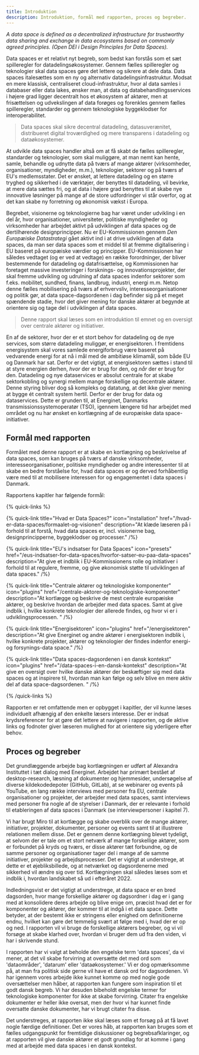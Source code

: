 ```yaml
---
title: Introduktion
description: Introduktion, formål med rapporten, proces og begreber.
---
```


_A data space is defined as a decentralized infrastructure for trustworthy data sharing and exchange in data ecosystems based on commonly agreed principles. (Open DEI i Design Principles for Data Spaces)._

Data spaces er et relativt nyt begreb, som bedst kan forstås som et sæt spilleregler for datadelingsøkosystemer. Gennem fælles spilleregler og teknologier skal data spaces gøre det lettere og sikrere at dele data. Data spaces italesættes som en ny og alternativ datadelingsinfrastruktur. Modsat en mere klassisk, centraliseret cloud-infrastruktur, hvor al data samles i databaser eller data lakes, ønsker man, at data og databehandlingsservices i højere grad ligger decentralt hos et økosystem af aktører, men at frisættelsen og udvekslingen af data forøges og forenkles gennem fælles spilleregler, standarder og gennem teknologiske byggeklodser for interoperabilitet. 

> Data spaces skal sikre decentral datadeling, datasuverænitet, distribueret digital troværdighed og mere transparens i datadeling og dataøkosystemer.

At udvikle data spaces handler altså om at få skabt de fælles spilleregler, standarder og teknologier, som skal muliggøre, at man nemt kan hente, samle, behandle og udnytte data på tværs af mange aktører (virksomheder, organisationer, myndigheder, m.m.), teknologier, sektorer og på tværs af EU's medlemsstater. Det er ønsket, at lettere datadeling og en større tryghed og sikkerhed i de værktøjer, der benyttes til datadeling, vil bevirke, at mere data sættes fri, og at data i højere grad benyttes til at skabe nye innovative løsninger på mange af de store udfordringer vi står overfor, og at det kan skabe ny forretning og økonomisk vækst i Europa.

Begrebet, visionerne og teknologierne bag har været under udvikling i en del år, hvor organisationer, universiteter, politiske myndigheder og virksomheder har arbejdet aktivt på udviklingen af data spaces og de dertilhørende designprincipper. Nu er EU-Kommissionen gennem _Den Europæiske Datastrategi_ gået aktivt ind i at drive udviklingen af data spaces, da man ser data spaces som et middel til at fremme digitalisering i EU baseret på europæiske værdier og principper. EU-Kommissionen har således vedtaget (og er ved at vedtage) en række forordninger, der bliver bestemmende for datadeling og datafrisættelse, og Kommissionen har foretaget massive investeringer i forsknings- og innovationsprojekter, der skal fremme udvikling og udrulning af data spaces indenfor sektorer som f.eks. mobilitet, sundhed, finans, landbrug, industri, energi m.m. Netop denne fælles mobilisering på tværs af erhvervsliv, interesseorganisationer og politik gør, at data space-dagsordenen i dag befinder sig på et meget spændende stadie, hvor det giver mening for danske aktører at begynde at orientere sig og tage del i udviklingen af data spaces.

> Denne rapport skal læses som en introduktion til emnet og en oversigt over centrale aktører og initiativer.

En af de sektorer, hvor der er et stort behov for datadeling og de nye services, som større datadeling muliggør, er energisektoren. I fremtidens energisystem skal vores samlede energiforbrug være baseret på vedvarende energi for at nå i mål med de ambitiøse klimamål, som både EU og Danmark har sat. Derfor er det vigtigt, at energisektoren sættes i stand til at styre energien derhen, _hvor_ der er brug for den, og _når_ der er brug for den. Datadeling og nye dataservices er absolut centrale for at skabe sektorkobling og synergi mellem mange forskellige og decentrale aktører. Denne styring bliver dog så kompleks og datatung, at det ikke giver mening at bygge ét centralt system hertil. Derfor er der brug for data og dataservices. Dette er grunden til, at Energinet, Danmarks transmissionssystemoperatør (TSO), igennem længere tid har arbejdet med området og nu har ønsket en kortlægning af de europæiske data space-initiativer.

## Formål med rapporten

Formålet med denne rapport er at skabe en kortlægning og beskrivelse af data spaces, som kan bruges på tværs af danske virksomheder, interesseorganisationer, politiske myndigheder og andre interessenter til at skabe en bedre forståelse for, hvad data spaces er og derved forhåbentlig være med til at mobilisere interessen for og engagementet i data spaces i Danmark.

Rapportens kapitler har følgende formål:

{% quick-links %}

{% quick-link title="Hvad er Data Spaces?" icon="installation" href="/hvad-er-data-spaces/formaalet-og-visionen" description="At klæde læseren på i forhold til at forstå, hvad data spaces er, incl. visionerne bag, designprincipperne, byggeklodser og processer." /%}

{% quick-link title="EU's indsatser for Data Spaces" icon="presets" href="/eus-indsatser-for-data-spaces/hvorfor-satser-eu-paa-data-spaces" description="At give et indblik i EU-Kommissionens rolle og initiativer i forhold til at regulere, fremme, og give økonomisk støtte til udviklingen af data spaces." /%}

{% quick-link title="Centrale aktører og teknologiske komponenter" icon="plugins" href="/centrale-aktorer-og-teknologiske-komponenter" description="At kortlægge og beskrive de mest centrale europæiske aktører, og beskrive hvordan de arbejder med data spaces. Samt at give indblik i, hvilke konkrete teknologier der allerede findes, og hvor vi er i udviklingsprocessen. " /%}

{% quick-link title="Energisektoren" icon="plugins" href="/energisektoren" description="At give Energinet og andre aktører i energisektoren indblik i, hvilke konkrete projekter, aktører og teknologier der findes indenfor energi- og forsynings-data space." /%}

{% quick-link title="Data spaces-dagsordenen i en dansk kontekst" icon="plugins" href="/data-spaces-i-en-dansk-kontekst" description="At give en oversigt over hvilke danske aktører der beskæftiger sig med data spaces og at inspirere til, hvordan man kan følge og selv blive en mere aktiv del af data space-dagsordenen. " /%}

{% /quick-links %}

Rapporten er ret omfattende men er opbygget i kapitler, der vil kunne læses individuelt afhængig af den enkelte læsers interesse. Der er indsat krydsreferencer for at gøre det lettere at navigere i rapporten, og de aktive links og fodnoter giver læseren mulighed for at orientere sig yderligere efter behov.

## Proces og begreber

Det grundlæggende arbejde bag kortlægningen er udført af Alexandra Instituttet i tæt dialog med Energinet. Arbejdet har primært bestået af desktop-research, læsning af dokumenter og hjemmesider, undersøgelse af diverse kildekodedepoter (GitHub, GitLab), at se webinarer og events på YouTube, en lang række interviews med personer fra EU, centrale organisationer og projekter, der arbejder med data spaces, samt interviews med personer fra nogle af de styrelser i Danmark, der er relevante i forhold til etableringen af data spaces i Danmark (se interviewpersoner i kapitel 7).

Vi har brugt Miro til at kortlægge og skabe overblik over de mange aktører, initiativer, projekter, dokumenter, personer og events samt til at illustrere relationen mellem disse. Det er gennem denne kortlægning blevet tydeligt, at selvom der er tale om et stort netværk af mange forskellige aktører, som er forbundet på kryds og tværs, er disse aktører tæt forbundne, og de samme personer og organisationer tager del i mange af de samme initiativer, projekter og arbejdsprocesser. Det er vigtigt at understrege, at dette er et øjebliksbillede, og at netværket og dagsordenerne med sikkerhed vil ændre sig over tid. Kortlægningen skal således læses som et indblik i, hvordan landskabet så ud i efteråret 2022.

Indledningsvist er det vigtigt at understrege, at data space er en bred dagsorden, hvor mange forskellige aktører og dagsordner i dag er i gang med at konsolidere deres arbejde og blive enige om, præcist hvad det er for komponenter og aktører, der kommer til at indgå i et data space. Dette betyder, at der bestemt ikke er stringens eller enighed om definitionerne endnu, hvilket kan gøre det temmelig svært at følge med i, hvad der er op og ned. I rapporten vil vi bruge de forskellige aktørers begreber, og vi vil forsøge at skabe klarhed over, hvordan vi bruger dem ud fra den viden, vi har i skrivende stund.

I rapporten har vi valgt at beholde den engelske term 'data spaces', da vi mener, at det vil skabe forvirring at oversætte det med ord som 'dataområder', 'datarum' eller 'dataøkosystemer.' Vi er dog opmærksomme på, at man fra politisk side gerne vil have et dansk ord for dagsordenen. Vi har igennem vores arbejde ikke kunnet komme op med nogle gode oversættelser men håber, at rapporten kan fungere som inspiration til et godt dansk begreb. Vi har desuden bibeholdt engelske termer for teknologiske komponenter for ikke at skabe forvirring. Citater fra engelske dokumenter er heller ikke oversat, men der hvor vi har kunnet finde oversatte danske dokumenter, har vi brugt citater fra disse.

Det understreges, at rapporten ikke skal læses som et forsøg på at få lavet nogle færdige definitioner. Det er vores håb, at rapporten kan bruges som et fælles udgangspunkt for fremtidige diskussioner og begrebsafklaringer, og at rapporten vil give danske aktører et godt grundlag for at komme i gang med at arbejde med data spaces i en dansk kontekst.